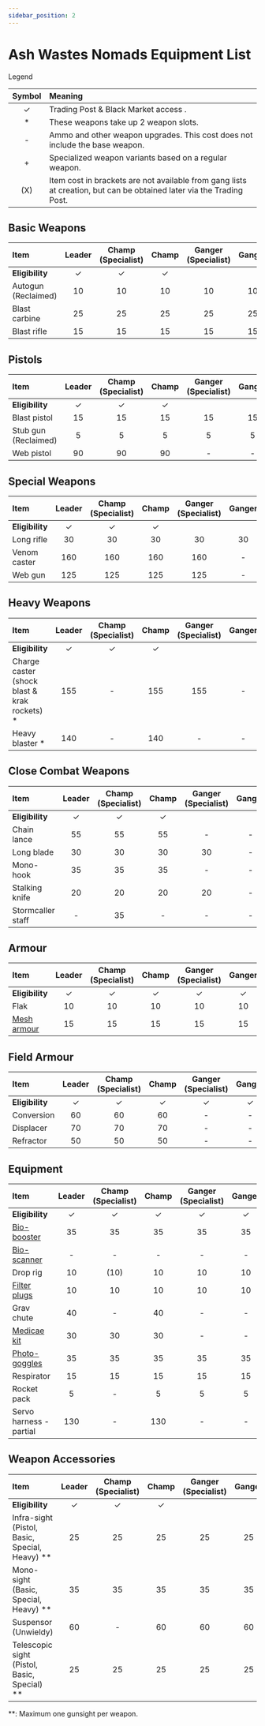 ```yaml
---
sidebar_position: 2
---
```


# Ash Wastes Nomads Equipment List

Legend

| Symbol | Meaning                                                                                                          |
| :----: | :--------------------------------------------------------------------------------------------------------------- |
|   ✓    | Trading Post & Black Market access .                                                                             |
|   \*   | These weapons take up 2 weapon slots.                                                                            |
|   -    | Ammo and other weapon upgrades. This cost does not include the base weapon.                                      |
|   +    | Specialized weapon variants based on a regular weapon.                                                           |
|  (X)   | Item cost in brackets are not available from gang lists at creation, but can be obtained later via the Trading Post. |

## Basic Weapons

| Item                | Leader | Champ (Specialist) | Champ | Ganger (Specialist) | Ganger | Juve (Specialist) | Juve |
| :------------------ | :----: | :----------------: | :---: | :-----------------: | :----: | :---------------: | :--: |
| **Eligibility**     |   ✓    |         ✓          |   ✓   |                     |        |                   |      |
| Autogun (Reclaimed) |   10   |         10         |  10   |         10          |   10   |        10         |  10  |
| Blast carbine       |   25   |         25         |  25   |         25          |   25   |        25         |  25  |
| Blast rifle         |   15   |         15         |  15   |         15          |   15   |        15         |  15  |

## Pistols

| Item                 | Leader | Champ (Specialist) | Champ | Ganger (Specialist) | Ganger | Juve (Specialist) | Juve |
| :------------------- | :----: | :----------------: | :---: | :-----------------: | :----: | :---------------: | :--: |
| **Eligibility**      |   ✓    |         ✓          |   ✓   |                     |        |         ✓         |      |
| Blast pistol         |   15   |         15         |  15   |         15          |   15   |        15         |  15  |
| Stub gun (Reclaimed) |   5    |         5          |   5   |          5          |   5    |         5         |  5   |
| Web pistol           |   90   |         90         |  90   |          -          |   -    |        90         |  -   |

## Special Weapons

| Item            | Leader | Champ (Specialist) | Champ | Ganger (Specialist) | Ganger | Juve (Specialist) | Juve |
| :-------------- | :----: | :----------------: | :---: | :-----------------: | :----: | :---------------: | :--: |
| **Eligibility** |   ✓    |         ✓          |   ✓   |                     |        |         ✓         |      |
| Long rifle      |   30   |         30         |  30   |         30          |   30   |        30         |  -   |
| Venom caster    |  160   |        160         |  160  |         160         |   -    |        160        |  -   |
| Web gun         |  125   |        125         |  125  |         125         |   -    |        125        |  -   |

## Heavy Weapons

| Item                                          | Leader | Champ (Specialist) | Champ | Ganger (Specialist) | Ganger | Juve (Specialist) | Juve |
| :-------------------------------------------- | :----: | :----------------: | :---: | :-----------------: | :----: | :---------------: | :--: |
| **Eligibility**                               |   ✓    |         ✓          |   ✓   |                     |        |         ✓         |      |
| Charge caster (shock blast & krak rockets) \* |  155   |         -          |  155  |         155         |   -    |         -         |  -   |
| Heavy blaster \*                              |  140   |         -          |  140  |          -          |   -    |         -         |  -   |

## Close Combat Weapons

| Item              | Leader | Champ (Specialist) | Champ | Ganger (Specialist) | Ganger | Juve (Specialist) | Juve |
| :---------------- | :----: | :----------------: | :---: | :-----------------: | :----: | :---------------: | :--: |
| **Eligibility**   |   ✓    |         ✓          |   ✓   |                     |        |         ✓         |      |
| Chain lance       |   55   |         55         |  55   |          -          |   -    |        55         |  -   |
| Long blade        |   30   |         30         |  30   |         30          |   -    |        30         |  30  |
| Mono-hook         |   35   |         35         |  35   |          -          |   -    |         -         |  -   |
| Stalking knife    |   20   |         20         |  20   |         20          |   -    |        20         |  20  |
| Stormcaller staff |   -    |         35         |   -   |          -          |   -    |         -         |  -   |

## Armour

| Item            | Leader | Champ (Specialist) | Champ | Ganger (Specialist) | Ganger | Juve (Specialist) | Juve |
| :-------------- | :----: | :----------------: | :---: | :-----------------: | :----: | :---------------: | :--: |
| **Eligibility** |   ✓    |         ✓          |   ✓   |          ✓          |   ✓    |         ✓         |  ✓   |
| Flak            |   10   |         10         |  10   |         10          |   10   |        10         |  10  |
| [Mesh armour](/docs/armoury/armour#mesh-armour)            |   15   |         15         |  15   |         15          |   15   |        15         |  15  |

## Field Armour

| Item            | Leader | Champ (Specialist) | Champ | Ganger (Specialist) | Ganger | Juve (Specialist) | Juve |
| :-------------- | :----: | :----------------: | :---: | :-----------------: | :----: | :---------------: | :--: |
| **Eligibility** |   ✓    |         ✓          |   ✓   |          ✓          |   ✓    |         ✓         |  ✓   |
| Conversion      |   60   |         60         |  60   |          -          |   -    |         -         |  -   |
| Displacer       |   70   |         70         |  70   |          -          |   -    |         -         |  -   |
| Refractor       |   50   |         50         |  50   |          -          |   -    |         -         |  -   |

## Equipment

| Item                    | Leader | Champ (Specialist) | Champ | Ganger (Specialist) | Ganger | Juve (Specialist) | Juve |
| :---------------------- | :----: | :----------------: | :---: | :-----------------: | :----: | :---------------: | :--: |
| **Eligibility**         |   ✓    |         ✓          |   ✓   |          ✓          |   ✓    |         ✓         |  ✓   |
| [Bio-booster](/docs/armoury/personal-equipment#bio-booster)             |   35   |         35         |  35   |         35          |   35   |        35         |  35  |
| [Bio-scanner](/docs/armoury/personal-equipment#bio-scanner)             |   -    |         -          |   -   |          -          |   -    |        30         |  -   |
| Drop rig                |   10   |        (10)        |  10   |         10          |   10   |       (10)        |  10  |
| [Filter plugs](/docs/armoury/personal-equipment#filter-plugs)            |   10   |         10         |  10   |         10          |   10   |        10         |  10  |
| Grav chute              |   40   |         -          |  40   |          -          |   -    |         -         |  -   |
| [Medicae kit](/docs/armoury/personal-equipment#medicae-kit)             |   30   |         30         |  30   |          -          |   -    |         -         |  -   |
| [Photo-goggles](/docs/armoury/personal-equipment#photo-goggles)           |   35   |         35         |  35   |         35          |   35   |        35         |  35  |
| Respirator              |   15   |         15         |  15   |         15          |   15   |        15         |  15  |
| Rocket pack             |   5    |         -          |   5   |          5          |   5    |         -         |  5   |
| Servo harness - partial |  130   |         -          |  130  |          -          |   -    |         -         |  -   |

## Weapon Accessories

| Item                                             | Leader | Champ (Specialist) | Champ | Ganger (Specialist) | Ganger | Juve (Specialist) | Juve |
| :----------------------------------------------- | :----: | :----------------: | :---: | :-----------------: | :----: | :---------------: | :--: |
| **Eligibility**                                  |   ✓    |         ✓          |   ✓   |                     |        |         ✓         |      |
| Infra-sight (Pistol, Basic, Special, Heavy) \*\* |   25   |         25         |  25   |         25          |   25   |         -         |  -   |
| Mono-sight (Basic, Special, Heavy) \*\*          |   35   |         35         |  35   |         35          |   35   |         -         |  -   |
| Suspensor (Unwieldy)                             |   60   |         -          |  60   |         60          |   60   |         -         |  -   |
| Telescopic sight (Pistol, Basic, Special) \*\*   |   25   |         25         |  25   |         25          |   25   |         -         |  -   |

\*\*: Maximum one gunsight per weapon.
